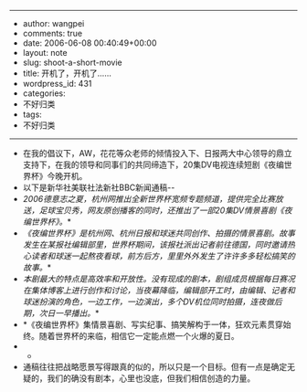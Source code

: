 - --
- author: wangpei
- comments: true
- date: 2006-06-08 00:40:49+00:00
- layout: note
- slug: shoot-a-short-movie
- title: 开机了，开机了……
- wordpress_id: 431
- categories:
- 不好归类
- tags:
- 不好归类
- --
- 在我的倡议下，AW，花花等众老师的倾情投入下、日报两大中心领导的鼎立支持下，在我的领导和同事们的共同缔造下，20集DV电视连续短剧《夜编世界杯》今晚开机。
- 以下是新华社美联社法新社BBC新闻通稿--
- *2006德意志之夏，杭州网推出全新世界杯宽频专题频道，提供完全比赛放送，足球宝贝秀，网友原创播客的同时，还推出了一部20集DV情景喜剧《夜编世界杯》。**
- *《夜编世界杯》是杭州网、杭州日报和球迷共同创作、拍摄的情景喜剧。故事发生在某报社编辑部里，世界杯期间，该报社派出记者前往德国，同时邀请热心读者和球迷一起熬夜看球，前方后方，里里外外发生了许许多多轻松搞笑的故事。**
- *本剧最大的特点是高效率和开放性。没有现成的剧本，剧组成员根据每日赛况在集体博客上进行创作和讨论，当夜幕降临，编辑部开工时，由编辑、记者和球迷扮演的角色，一边工作，一边演出，多个DV机位同时拍摄，连夜做后期，次日一早播出。**
- *《夜编世界杯》集情景喜剧、写实纪事、搞笑解构于一体，狂欢元素贯穿始终。随着世界杯的来临，相信它一定能点燃一个火爆的夏日。
- *
- 通稿往往把战略愿景写得跟真的似的，所以只是一个目标。但有一点是确定无疑的，我们的确没有剧本，心里也没底，但我们相信创造的力量。

